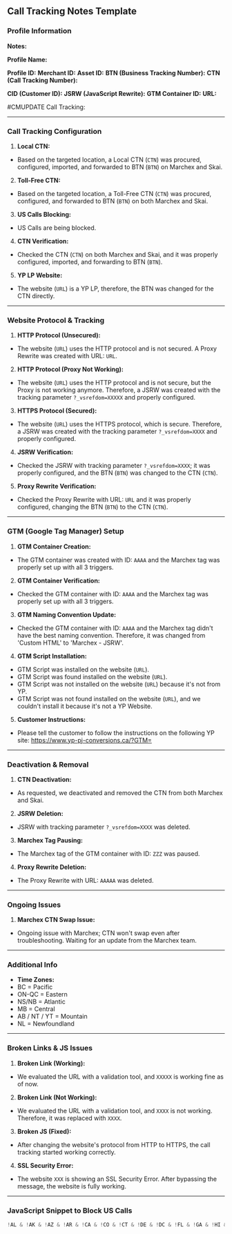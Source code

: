 ## **Call Tracking Notes Template**

### **Profile Information**

**Notes:** 

**Profile Name:** 

**Profile ID:** 
**Merchant ID:** 
**Asset ID:** 
**BTN (Business Tracking Number):** 
**CTN (Call Tracking Number):** 

**CID (Customer ID):** 
**JSRW (JavaScript Rewrite):** 
**GTM Container ID:** 
**URL:** 

#CMUPDATE 
Call Tracking:

---

### **Call Tracking Configuration**

1. **Local CTN:**  
- Based on the targeted location, a Local CTN (`CTN`) was procured, configured, imported, and forwarded to BTN (`BTN`) on Marchex and Skai.

2. **Toll-Free CTN:**  
- Based on the targeted location, a Toll-Free CTN (`CTN`) was procured, configured, and forwarded to BTN (`BTN`) on both Marchex and Skai.

3. **US Calls Blocking:**  
- US Calls are being blocked.

4. **CTN Verification:**  
- Checked the CTN (`CTN`) on both Marchex and Skai, and it was properly configured, imported, and forwarding to BTN (`BTN`).

5. **YP LP Website:**  
- The website (`URL`) is a YP LP, therefore, the BTN was changed for the CTN directly.

---

### **Website Protocol & Tracking**

1. **HTTP Protocol (Unsecured):**  
- The website (`URL`) uses the HTTP protocol and is not secured. A Proxy Rewrite was created with URL: `URL`.

2. **HTTP Protocol (Proxy Not Working):**  
- The website (`URL`) uses the HTTP protocol and is not secure, but the Proxy is not working anymore. Therefore, a JSRW was created with the tracking parameter `?_vsrefdom=XXXXX` and properly configured.

3. **HTTPS Protocol (Secured):**  
- The website (`URL`) uses the HTTPS protocol, which is secure. Therefore, a JSRW was created with the tracking parameter `?_vsrefdom=XXXX` and properly configured.

4. **JSRW Verification:**  
- Checked the JSRW with tracking parameter `?_vsrefdom=XXXX`; it was properly configured, and the BTN (`BTN`) was changed to the CTN (`CTN`).

5. **Proxy Rewrite Verification:**  
- Checked the Proxy Rewrite with URL: `URL` and it was properly configured, changing the BTN (`BTN`) to the CTN (`CTN`).

---

### **GTM (Google Tag Manager) Setup**

1. **GTM Container Creation:**  
- The GTM container was created with ID: `AAAA` and the Marchex tag was properly set up with all 3 triggers.

2. **GTM Container Verification:**  
- Checked the GTM container with ID: `AAAA` and the Marchex tag was properly set up with all 3 triggers.

3. **GTM Naming Convention Update:**  
- Checked the GTM container with ID: `AAAA` and the Marchex tag didn't have the best naming convention. Therefore, it was changed from 'Custom HTML' to 'Marchex - JSRW'.

4. **GTM Script Installation:**  
- GTM Script was installed on the website (`URL`).  
- GTM Script was found installed on the website (`URL`).  
- GTM Script was not installed on the website (`URL`) because it's not from YP.  
- GTM Script was not found installed on the website (`URL`), and we couldn't install it because it's not a YP Website.

5. **Customer Instructions:**  
- Please tell the customer to follow the instructions on the following YP site: https://www.yp-pj-conversions.ca/?GTM=

---

### **Deactivation & Removal**

1. **CTN Deactivation:**  
- As requested, we deactivated and removed the CTN from both Marchex and Skai.

2. **JSRW Deletion:**  
- JSRW with tracking parameter `?_vsrefdom=XXXX` was deleted.

3. **Marchex Tag Pausing:**  
- The Marchex tag of the GTM container with ID: `ZZZ` was paused.

4. **Proxy Rewrite Deletion:**  
- The Proxy Rewrite with URL: `AAAAA` was deleted.

---

### **Ongoing Issues**

1. **Marchex CTN Swap Issue:**  
- Ongoing issue with Marchex; CTN won't swap even after troubleshooting. Waiting for an update from the Marchex team.

---

### **Additional Info**

- **Time Zones:**  
- BC = Pacific  
- ON-QC = Eastern  
- NS/NB = Atlantic  
- MB = Central  
- AB / NT / YT = Mountain  
- NL = Newfoundland

---

### **Broken Links & JS Issues**

1. **Broken Link (Working):**  
- We evaluated the URL with a validation tool, and `XXXXX` is working fine as of now.

2. **Broken Link (Not Working):**  
- We evaluated the URL with a validation tool, and `XXXX` is not working. Therefore, it was replaced with `XXXX`.

3. **Broken JS (Fixed):**  
- After changing the website's protocol from HTTP to HTTPS, the call tracking started working correctly.

4. **SSL Security Error:**  
- The website `XXX` is showing an SSL Security Error. After bypassing the message, the website is fully working.

---

### **JavaScript Snippet to Block US Calls**

```js
!AL & !AK & !AZ & !AR & !CA & !CO & !CT & !DE & !DC & !FL & !GA & !HI & !ID & !IL & !IN & !IA & !KS & !KY & !LA & !ME & !MD & !MA & !MI & !MN & !MS & !MO & !MT & !NE & !NV & !NH & !NJ & !NM & !NY & !NC & !ND & !OH & !OK & !OR & !PA & !RI & !SC & !SD & !TN & !TX & !UT & !VT & !VA & !WA & !WV & !WI & !WY
```

